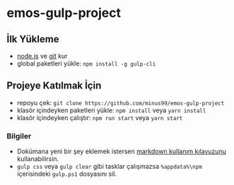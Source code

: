 # emos-gulp-project
## İlk Yükleme
- [node.js](https://nodejs.org/en/) ve [git](https://git-scm.com/) kur
- global paketleri yükle: `npm install -g gulp-cli`

## Projeye Katılmak İçin
- repoyu çek: `git clone https://github.com/minus99/emos-gulp-project`
- klasör içindeyken paketleri yükle: `npm install` veya `yarn install`
- klasör içindeyken çalıştır: `npm run start` veya `yarn start`

### Bilgiler
- Dokümana yeni bir şey eklemek istersen [markdown kullanım kılavuzunu](https://guides.github.com/features/mastering-markdown/) kullanabilirsin. 
- `gulp css` veya `gulp clear` gibi tasklar çalışmazsa `%appdata%\npm` içerisindeki `gulp.ps1` dosyasını sil.